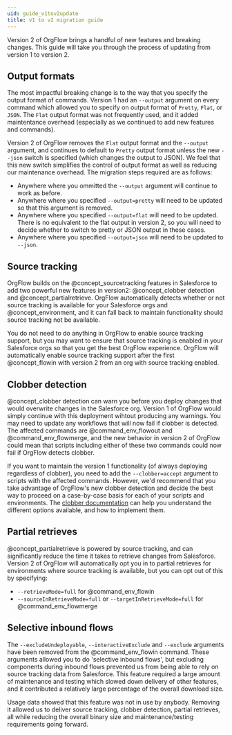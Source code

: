 ```yaml
---
uid: guide_v1tov2update
title: v1 to v2 migration guide
---
```


Version 2 of OrgFlow brings a handful of new features and breaking changes. This guide will take you through the process of updating from version 1 to version 2.

## Output formats

The most impactful breaking change is to the way that you specify the output format of commands. Version 1 had an `--output` argument on every command which allowed you to specify on output format of `Pretty`, `Flat`, or `JSON`. The `Flat` output format was not frequently used, and it added maintentance overhead (especially as we continued to add new features and commands).

Version 2 of OrgFlow removes the `Flat` output format and the `--output` argument, and continues to default to `Pretty` output format unless the new `--json` switch is specified (which changes the output to JSON). We feel that this new switch simplifies the control of output format as well as reducing our maintenance overhead. The migration steps required are as follows:

- Anywhere where you ommitted the `--output` argument will continue to work as before.
- Anywhere where you specified `--output=pretty` will need to be updated so that this argument is removed.
- Anywhere where you specified `--output=flat` will need to be updated. There is no equivalent to the flat output in version 2, so you will need to decide whether to switch to pretty or JSON output in these cases.
- Anywhere where you specified `--output=json` will need to be updated to `--json`.

## Source tracking

OrgFlow builds on the @concept_sourcetracking features in Salesforce to add two powerful new features in version2: @concept_clobber detection and @concept_partialretrieve. OrgFlow automatically detects whether or not source tracking is available for your Salesforce orgs and @concept_environment, and it can fall back to maintain functionality should source tracking not be available.

You do not need to do anything in OrgFlow to enable source tracking support, but you may want to ensure that source tracking is enabled in your Salesforce orgs so that you get the best OrgFlow experience. OrgFlow will automatically enable source tracking support after the first @concept_flowin with version 2 from an org with source tracking enabled.

## Clobber detection

@concept_clobber detection can warn you before you deploy changes that would overwrite changes in the Salesforce org. Version 1 of OrgFlow would simply continue with this deployment wihtout producing any warnings. You may need to update any workflows that will now fail if clobber is detected. The affected commands are @command_env_flowout and @command_env_flowmerge, and the new behavior in version 2 of OrgFlow could mean that scripts including either of these two commands could now fail if OrgFlow detects clobber.

If you want to maintain the version 1 functionality (of always deploying regardless of clobber), you need to add the `--clobber=accept` argument to scripts with the affected commands. However, we'd recommend that you take advantage of OrgFlow's new clobber detection and decide the best way to proceed on a case-by-case basis for each of your scripts and environments. The [clobber documentation](xref:concept_clobber) can help you understand the different options available, and how to implement them.

## Partial retrieves

@concept_partialretrieve is powered by source tracking, and can significantly reduce the time it takes to retrieve changes from Salesforce. Version 2 of OrgFlow will automatically opt you in to partial retrieves for environments where source tracking is available, but you can opt out of this by specifying:

- `--retrieveMode=full` for @command_env_flowin
- `--sourceInRetrieveMode=full` or `--targetInRetrieveMode=full` for @command_env_flowmerge

## Selective inbound flows

The `--excludeUndeployable`, `--interactiveExclude` and `--exclude` arguments have been removed from the @command_env_flowin command. These arguments allowed you to do 'selective inbound flows', but excluding components during inbound flows prevented us from being able to rely on source tracking data from Salesforce. This feature required a large amount of maintenance and testing which slowed down delivery of other features, and it contributed a relatively large percentage of the overall download size.

Usage data showed that this feature was not in use by anybody. Removing it allowed us to deliver source tracking, clobber detection, partial retrieves, all while reducing the overall binary size and maintenance/testing requirements going forward.
